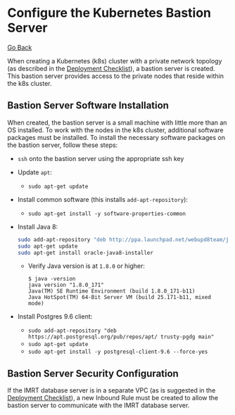 # Configure the Kubernetes Bastion Server

[Go Back](../README.md)

When creating a Kubernetes (k8s) cluster with a private network topology (as described in the [Deployment Checklist](./Deployment.AWS.md)), a bastion server is created.  This bastion server provides access to the private nodes that reside within the k8s cluster.

## Bastion Server Software Installation
When created, the bastion server is a small machine with little more than an OS installed.  To work with the nodes in the k8s cluster, additional software packages must be installed.  To install the necessary software packages on the bastion server, follow these steps:

* `ssh` onto the bastion server using the appropriate ssh key
* Update `apt`: 
  * `sudo apt-get update`
* Install common software (this installs `add-apt-repository`): 
  * `sudo apt-get install -y software-properties-common`
* Install Java 8:

  ```bash
  sudo add-apt-repository "deb http://ppa.launchpad.net/webupd8team/java/ubuntu xenial main"
  sudo apt-get update
  sudo apt-get install oracle-java8-installer
  ```
  
  * Verify Java version is at `1.8.0` or higher:
 
      ```
      $ java -version
      java version "1.8.0_171"
      Java(TM) SE Runtime Environment (build 1.8.0_171-b11)
      Java HotSpot(TM) 64-Bit Server VM (build 25.171-b11, mixed mode)
      ```
  
* Install Postgres 9.6 client:
  * `sudo add-apt-repository "deb https://apt.postgresql.org/pub/repos/apt/ trusty-pgdg main"`
  * `sudo apt-get update`
  * `sudo apt-get install -y postgresql-client-9.6 --force-yes`

## Bastion Server Security Configuration
If the IMRT database server is in a separate VPC (as is suggested in the [Deployment Checklist](./Deployment.AWS.md)), a new Inbound Rule must be created to allow the bastion server to communicate with the IMRT database server.